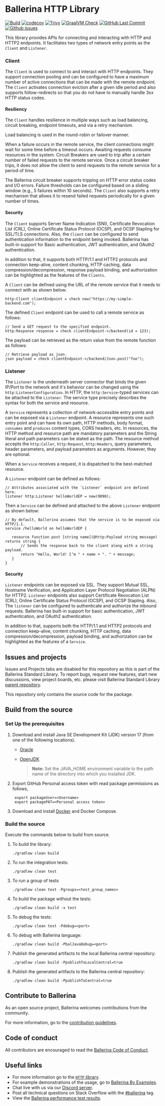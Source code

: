Ballerina HTTP Library
===================

  [![Build](https://github.com/ballerina-platform/module-ballerina-http/actions/workflows/build-timestamped-master.yml/badge.svg)](https://github.com/ballerina-platform/module-ballerina-http/actions/workflows/build-timestamped-master.yml)
  [![codecov](https://codecov.io/gh/ballerina-platform/module-ballerina-http/branch/master/graph/badge.svg)](https://codecov.io/gh/ballerina-platform/module-ballerina-http)
  [![Trivy](https://github.com/ballerina-platform/module-ballerina-http/actions/workflows/trivy-scan.yml/badge.svg)](https://github.com/ballerina-platform/module-ballerina-http/actions/workflows/trivy-scan.yml)
  [![GraalVM Check](https://github.com/ballerina-platform/module-ballerina-http/actions/workflows/build-with-bal-test-graalvm.yml/badge.svg)](https://github.com/ballerina-platform/module-ballerina-http/actions/workflows/build-with-bal-test-graalvm.yml)
  [![GitHub Last Commit](https://img.shields.io/github/last-commit/ballerina-platform/module-ballerina-http.svg)](https://github.com/ballerina-platform/module-ballerina-http/commits/master)
  [![Github issues](https://img.shields.io/github/issues/ballerina-platform/ballerina-standard-library/module/http.svg?label=Open%20Issues)](https://github.com/ballerina-platform/ballerina-standard-library/labels/module%2Fhttp)

This library provides APIs for connecting and interacting with HTTP and HTTP2 endpoints. It
facilitates two types of network entry points as the `Client` and `Listener`.

### Client

The `Client` is used to connect to and interact with HTTP endpoints. They support connection pooling and can be
configured to have a maximum number of active connections that can be made with the remote endpoint. The `Client`
activates connection eviction after a given idle period and also supports follow-redirects so that you do not
have to manually handle 3xx HTTP status codes.

#### Resiliency

The `Client` handles resilience in multiple ways such as load balancing, circuit breaking, endpoint timeouts, and via a
retry mechanism.

Load balancing is used in the round-robin or failover manner.

When a failure occurs in the remote service, the client connections might wait for some time before a timeout occurs.
Awaiting requests consume resources in the system. Circuit Breakers are used to trip after a certain number of failed
requests to the remote service. Once a circuit breaker trips, it does not allow the client to send requests to the
remote service for a period of time.

The Ballerina circuit breaker supports tripping on HTTP error status codes and I/O errors. Failure thresholds can be
configured based on a sliding window (e.g., 5 failures within 10 seconds). The `Client` also supports a retry
mechanism that allows it to resend failed requests periodically for a given number of times.

#### Security

The `Client` supports Server Name Indication (SNI), Certificate Revocation List (CRL), Online Certificate Status
Protocol (OCSP), and OCSP Stapling for SSL/TLS connections.
Also, the `Client` can be configured to send authentication information to the endpoint being invoked. Ballerina has
built-in support for Basic authentication, JWT authentication, and OAuth2 authentication.

In addition to that, it supports both HTTP/1.1 and HTTP2 protocols and connection keep-alive, content
chunking, HTTP caching, data compression/decompression, response payload binding, and authorization can be highlighted as the features of the `Clients`.

A `Client` can be defined using the URL of the remote service that it needs to connect with as shown below:

```ballerina
http:Client clientEndpoint = check new("https://my-simple-backend.com");
```
The defined `Client` endpoint can be used to call a remote service as follows:

```ballerina
// Send a GET request to the specified endpoint.
http:Response response = check clientEndpoint->/backend(id = 123);
```
The payload can be retrieved as the return value from the remote function as follows:

```ballerina
// Retrieve payload as json.
json payload = check clientEndpoint->/backend/Json.post("foo");
```

### Listener

The `Listener` is the underneath server connector that binds the given IP/Port to the network and it's behavior can
be changed using the `http:ListenerConfiguration`. In HTTP, the `http:Service`-typed services can be attached to
the `Listener`. The service type precisely describes the syntax for both the service and resource.

A `Service` represents a collection of network-accessible entry points and can be exposed via a `Listener` endpoint.
A resource represents one such entry point and can have its own path, HTTP methods, body format, `consumes` and
`produces` content types, CORS headers, etc. In resources, the HTTP method and resource path are mandatory parameters and
the String literal and path parameters can be stated as the path. The resource method accepts the `http:Caller`, `http:Request`,
`http:Headers`, query parameters, header parameters, and payload parameters as arguments. However, they are optional.

When a `Service` receives a request, it is dispatched to the best-matched resource.

A `Listener` endpoint can be defined as follows:

```ballerina
// Attributes associated with the `Listener` endpoint are defined here.
listener http:Listener helloWorldEP = new(9090);
```

Then a `Service` can be defined and attached to the above `Listener` endpoint as shown below:

```ballerina
// By default, Ballerina assumes that the service is to be exposed via HTTP/1.1.
service /helloWorld on helloWorldEP {

   resource function post [string name](@http:Payload string message) returns string {
       // Sends the response back to the client along with a string payload.
       return "Hello, World! I’m " + name + ". " + message;
   }
}
```

#### Security

`Listener` endpoints can be exposed via SSL. They support Mutual SSL, Hostname Verification, and Application Layer
Protocol Negotiation (ALPN) for HTTP2. `Listener` endpoints also support Certificate Revocation List (CRL), Online
Certificate Status Protocol (OCSP), and OCSP Stapling.
Also, The `listener` can be configured to authenticate and authorize the inbound requests. Ballerina has
built-in support for basic authentication, JWT authentication, and OAuth2 authentication.

In addition to that, supports both the HTTP/1.1 and HTTP2 protocols and connection keep-alive, content
chunking, HTTP caching, data compression/decompression, payload binding, and authorization can be highlighted as the features of a `Service`.

## Issues and projects 

Issues and Projects tabs are disabled for this repository as this is part of the Ballerina Standard Library. To report bugs, request new features, start new discussions, view project boards, etc. please visit Ballerina Standard Library [parent repository](https://github.com/ballerina-platform/ballerina-standard-library). 

This repository only contains the source code for the package.

## Build from the source

### Set Up the prerequisites

1. Download and install Java SE Development Kit (JDK) version 17 (from one of the following locations).

   * [Oracle](https://www.oracle.com/java/technologies/downloads/)
   
   * [OpenJDK](https://adoptium.net/)
   
        > **Note:** Set the JAVA_HOME environment variable to the path name of the directory into which you installed JDK.

2. Export GitHub Personal access token with read package permissions as follows,

        export packageUser=<Username>
        export packagePAT=<Personal access token>

3. Download and install [Docker](https://www.docker.com/) and Docker Compose.

### Build the source

Execute the commands below to build from source.

1. To build the library:
    ```
    ./gradlew clean build
    ```
   
2. To run the integration tests:
    ```
    ./gradlew clean test
    ```

3. To run a group of tests
    ```
    ./gradlew clean test -Pgroups=<test_group_names>
    ```

4. To build the package without the tests:
    ```
    ./gradlew clean build -x test
    ```
   
5. To debug the tests:
    ```
    ./gradlew clean test -Pdebug=<port>
    ```
   
6. To debug with Ballerina language:
    ```
    ./gradlew clean build -PbalJavaDebug=<port>
    ```

7. Publish the generated artifacts to the local Ballerina central repository:
    ```
    ./gradlew clean build -PpublishToLocalCentral=true
    ```

8. Publish the generated artifacts to the Ballerina central repository:
    ```
    ./gradlew clean build -PpublishToCentral=true
    ```

## Contribute to Ballerina

As an open source project, Ballerina welcomes contributions from the community. 

For more information, go to the [contribution guidelines](https://github.com/ballerina-platform/ballerina-lang/blob/master/CONTRIBUTING.md).

## Code of conduct

All contributors are encouraged to read the [Ballerina Code of Conduct](https://ballerina.io/code-of-conduct).

## Useful links

* For more information go to the [`HTTP` library](https://lib.ballerina.io/ballerina/http/latest).
* For example demonstrations of the usage, go to [Ballerina By Examples](https://ballerina.io/learn/by-example/).
* Chat live with us via our [Discord server](https://discord.gg/ballerinalang).
* Post all technical questions on Stack Overflow with the [#ballerina](https://stackoverflow.com/questions/tagged/ballerina) tag.
* View the [Ballerina performance test results](https://github.com/ballerina-platform/ballerina-lang/blob/master/performance/benchmarks/summary.md).
